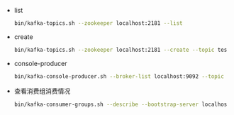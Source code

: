 * list

  ```sh
  bin/kafka-topics.sh --zookeeper localhost:2181 --list
  ```

* create

  ```sh
  bin/kafka-topics.sh --zookeeper localhost:2181 --create --topic test_topic --partitions 3 --replication-factor 1
  ```

* console-producer

  ```sh
  bin/kafka-console-producer.sh --broker-list localhost:9092 --topic test_topic
  ```

* 查看消费组消费情况

  ```sh
  bin/kafka-consumer-groups.sh --describe --bootstrap-server localhost:9092 --group test_group
  ```

  